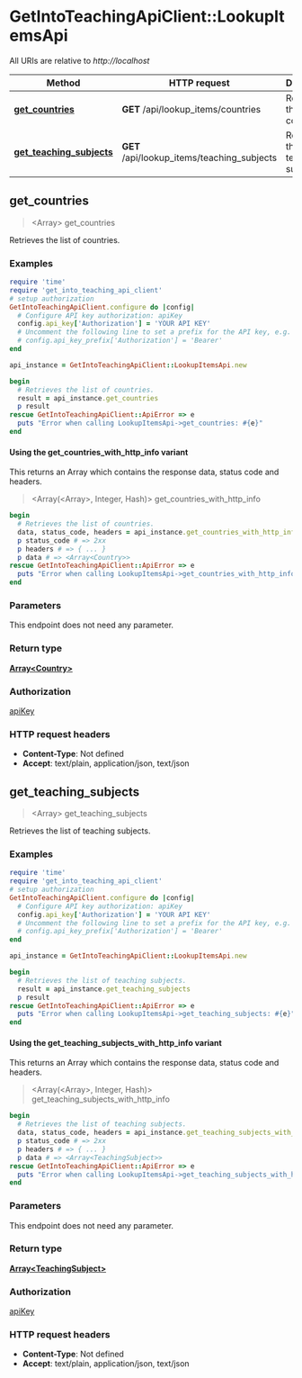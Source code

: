 # GetIntoTeachingApiClient::LookupItemsApi

All URIs are relative to *http://localhost*

| Method | HTTP request | Description |
| ------ | ------------ | ----------- |
| [**get_countries**](LookupItemsApi.md#get_countries) | **GET** /api/lookup_items/countries | Retrieves the list of countries. |
| [**get_teaching_subjects**](LookupItemsApi.md#get_teaching_subjects) | **GET** /api/lookup_items/teaching_subjects | Retrieves the list of teaching subjects. |


## get_countries

> <Array<Country>> get_countries

Retrieves the list of countries.

### Examples

```ruby
require 'time'
require 'get_into_teaching_api_client'
# setup authorization
GetIntoTeachingApiClient.configure do |config|
  # Configure API key authorization: apiKey
  config.api_key['Authorization'] = 'YOUR API KEY'
  # Uncomment the following line to set a prefix for the API key, e.g. 'Bearer' (defaults to nil)
  # config.api_key_prefix['Authorization'] = 'Bearer'
end

api_instance = GetIntoTeachingApiClient::LookupItemsApi.new

begin
  # Retrieves the list of countries.
  result = api_instance.get_countries
  p result
rescue GetIntoTeachingApiClient::ApiError => e
  puts "Error when calling LookupItemsApi->get_countries: #{e}"
end
```

#### Using the get_countries_with_http_info variant

This returns an Array which contains the response data, status code and headers.

> <Array(<Array<Country>>, Integer, Hash)> get_countries_with_http_info

```ruby
begin
  # Retrieves the list of countries.
  data, status_code, headers = api_instance.get_countries_with_http_info
  p status_code # => 2xx
  p headers # => { ... }
  p data # => <Array<Country>>
rescue GetIntoTeachingApiClient::ApiError => e
  puts "Error when calling LookupItemsApi->get_countries_with_http_info: #{e}"
end
```

### Parameters

This endpoint does not need any parameter.

### Return type

[**Array&lt;Country&gt;**](Country.md)

### Authorization

[apiKey](../README.md#apiKey)

### HTTP request headers

- **Content-Type**: Not defined
- **Accept**: text/plain, application/json, text/json


## get_teaching_subjects

> <Array<TeachingSubject>> get_teaching_subjects

Retrieves the list of teaching subjects.

### Examples

```ruby
require 'time'
require 'get_into_teaching_api_client'
# setup authorization
GetIntoTeachingApiClient.configure do |config|
  # Configure API key authorization: apiKey
  config.api_key['Authorization'] = 'YOUR API KEY'
  # Uncomment the following line to set a prefix for the API key, e.g. 'Bearer' (defaults to nil)
  # config.api_key_prefix['Authorization'] = 'Bearer'
end

api_instance = GetIntoTeachingApiClient::LookupItemsApi.new

begin
  # Retrieves the list of teaching subjects.
  result = api_instance.get_teaching_subjects
  p result
rescue GetIntoTeachingApiClient::ApiError => e
  puts "Error when calling LookupItemsApi->get_teaching_subjects: #{e}"
end
```

#### Using the get_teaching_subjects_with_http_info variant

This returns an Array which contains the response data, status code and headers.

> <Array(<Array<TeachingSubject>>, Integer, Hash)> get_teaching_subjects_with_http_info

```ruby
begin
  # Retrieves the list of teaching subjects.
  data, status_code, headers = api_instance.get_teaching_subjects_with_http_info
  p status_code # => 2xx
  p headers # => { ... }
  p data # => <Array<TeachingSubject>>
rescue GetIntoTeachingApiClient::ApiError => e
  puts "Error when calling LookupItemsApi->get_teaching_subjects_with_http_info: #{e}"
end
```

### Parameters

This endpoint does not need any parameter.

### Return type

[**Array&lt;TeachingSubject&gt;**](TeachingSubject.md)

### Authorization

[apiKey](../README.md#apiKey)

### HTTP request headers

- **Content-Type**: Not defined
- **Accept**: text/plain, application/json, text/json

